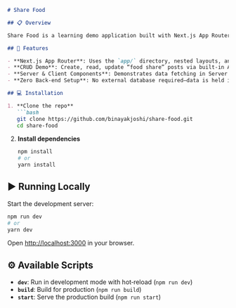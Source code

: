 ````markdown
# Share Food

## 📋 Overview

Share Food is a learning demo application built with Next.js App Router following a Udemy course. It showcases Next.js’s file-system routing, Server & Client Components, and simple in-memory data handling. Use it to explore basic CRUD operations and nested layouts in the App Router.

## 🚀 Features

- **Next.js App Router**: Uses the `app/` directory, nested layouts, and server-side data fetching.  
- **CRUD Demo**: Create, read, update “food share” posts via built‑in API routes.  
- **Server & Client Components**: Demonstrates data fetching in Server Components and interactivity in Client Components.  
- **Zero Back‑end Setup**: No external database required—data is held in memory or local mock files for demo purposes.

## 💻 Installation

1. **Clone the repo**  
   ```bash
   git clone https://github.com/binayakjoshi/share-food.git
   cd share-food
````

2. **Install dependencies**

   ```bash
   npm install
   # or
   yarn install
   ```

## ▶️ Running Locally

Start the development server:

```bash
npm run dev
# or
yarn dev
```

Open [http://localhost:3000](http://localhost:3000) in your browser.

## ⚙️ Available Scripts

* **`dev`**: Run in development mode with hot‑reload (`npm run dev`)
* **`build`**: Build for production (`npm run build`)
* **`start`**: Serve the production build (`npm run start`)

```
```
